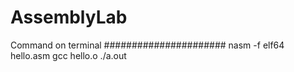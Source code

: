 # AssemblyLab
Command on terminal
######################
nasm -f elf64 hello.asm
gcc hello.o
./a.out
